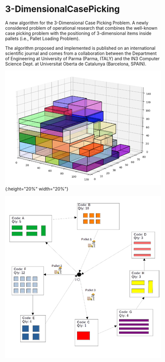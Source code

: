 # 3-DimensionalCasePicking

A new algorithm for the 3-Dimensional Case Picking Problem. A newly considered problem of operational research that combines the well-known case picking problem with the positioning of 3-dimensional items inside pallets (i.e., Pallet Loading Problem). 


The algorithm proposed and implemented is published on an international scientific journal and comes from a collaboration between the Department of Engineering at University of Parma (Parma, ITALY) and the IN3 Computer Science Dept. at Universitat Oberta de Catalunya (Barcelona, SPAIN).

![alt text](https://github.com/mattianeroni/3-DimensionalCasePicking/blob/main/img_packing.png){:height="20%" width="20%"}

![alt text](https://github.com/mattianeroni/3-DimensionalCasePicking/blob/main/img_cws.png)
